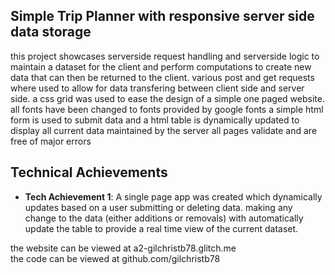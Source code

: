 ## Simple Trip Planner with responsive server side data storage

this project showcases serverside request handling and serverside logic to maintain a dataset for the client and perform computations to create new data that can then be returned to the client.
various post and get requests where used to allow for data transfering between client side and server side.
a css grid was used to ease the design of a simple one paged website.
all fonts have been changed to fonts provided by google fonts
a simple html form is used to submit data and a html table is dynamically updated to display all current data maintained by the server
all pages validate and are free of major errors

## Technical Achievements

- **Tech Achievement 1**: A single page app was created which dynamically updates based on a user submitting or deleting data. making any change to the data (either additions or removals) with automatically update the table to provide a real time view of the current dataset.

the website can be viewed at a2-gilchristb78.glitch.me  
the code can be viewed at github.com/gilchristb78